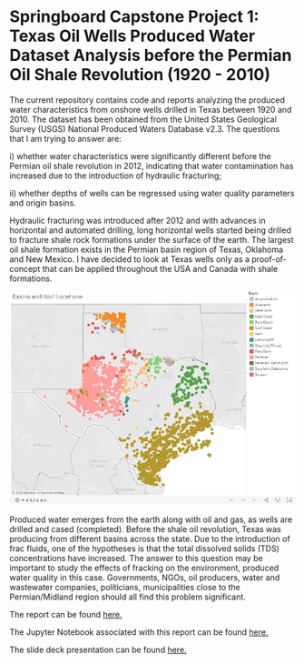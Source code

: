 # Springboard Capstone Project 1: Texas Oil Wells Produced Water Dataset Analysis before the Permian Oil Shale Revolution (1920 - 2010)

The current repository contains code and reports analyzing the produced water characteristics from onshore wells drilled in Texas between 1920 and 2010. The dataset has been obtained from the United States Geological Survey (USGS) National Produced Waters Database v2.3. 
The questions that I am trying to answer are: 

i) whether water characteristics were significantly different before the Permian oil shale revolution in 2012, indicating that water contamination has increased due to the introduction of hydraulic fracturing; 

ii) whether depths of wells can be regressed using water quality parameters and origin basins. 

Hydraulic fracturing was introduced after 2012 and with advances in horizontal and automated drilling, long horizontal wells started being drilled to fracture shale rock formations under the surface of the earth. The largest oil shale formation exists in the Permian basin region of Texas, Oklahoma and New Mexico. I have decided to look at Texas wells only as a proof-of-concept that can be applied throughout the USA and Canada with shale formations.

![Alt text](https://github.com/shubacca/Produced-Waters/blob/master/Produced%20Waters/Pictures/basins%20and%20well%20locations.jpg)

Produced water emerges from the earth along with oil and gas, as wells are drilled and cased (completed). Before the shale oil revolution, Texas was producing from different basins across the state. Due to the introduction of frac fluids, one of the hypotheses is that the total dissolved solids (TDS) concentrations have increased. The answer to this question may be important to study the effects of fracking on the environment, produced water quality in this case. Governments, NGOs, oil producers, water and wastewater companies, politicians, municipalities close to the Permian/Midland region should all find this problem significant. 

The report can be found <a href='https://github.com/shubacca/Produced-Waters/blob/master/Produced%20Waters/Project%20Deliverables/Capstone%20Project%201%20Final%20Report.docx'> here. </a>

The Jupyter Notebook associated with this report can be found <a href='https://github.com/shubacca/Produced-Waters/blob/master/Produced%20Waters/Data%20Analysis%20on%20Texas%20Produced%20Water%20Dataset.ipynb'> here. </a>

The slide deck presentation can be found <a href='https://github.com/shubacca/Produced-Waters/blob/master/Produced%20Waters/Project%20Deliverables/Slide%20Deck.pptx'> here. </a>
